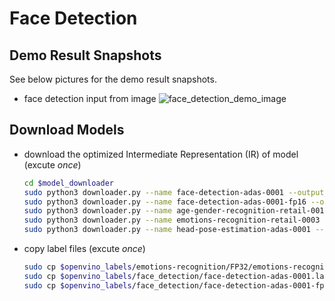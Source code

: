 # Face Detection

## Demo Result Snapshots
See below pictures for the demo result snapshots.
* face detection input from image
![face_detection_demo_image](https://github.com/intel/ros2_openvino_toolkit/blob/devel/data/images/face_detection.png "face detection demo image")
## Download Models
* download the optimized Intermediate Representation (IR) of model (excute _once_)<br>
	```bash
    cd $model_downloader
    sudo python3 downloader.py --name face-detection-adas-0001 --output_dir /opt/openvino_toolkit/models/face_detection/output/FP32
    sudo python3 downloader.py --name face-detection-adas-0001-fp16 --output_dir /opt/openvino_toolkit/models/face_detection/output/FP16
    sudo python3 downloader.py --name age-gender-recognition-retail-0013 --output_dir /opt/openvino_toolkit/models/age-gender-recognition/output/FP32
    sudo python3 downloader.py --name emotions-recognition-retail-0003 --output_dir /opt/openvino_toolkit/models/emotions-recognition/output/FP32
    sudo python3 downloader.py --name head-pose-estimation-adas-0001 --output_dir /opt/openvino_toolkit/models/head-pose-estimation/output/FP32
	```
* copy label files (excute _once_)<br>
	```bash
    sudo cp $openvino_labels/emotions-recognition/FP32/emotions-recognition-retail-0003.labels /opt/openvino_toolkit/models/emotions-recognition/output/FP32/Retail/object_attributes/emotions_recognition/0003/dldt/
    sudo cp $openvino_labels/face_detection/face-detection-adas-0001.labels /opt/openvino_toolkit/models/face_detection/output/FP32/Transportation/object_detection/face/pruned_mobilenet_reduced_ssd_shared_weights/dldt/
    sudo cp $openvino_labels/face_detection/face-detection-adas-0001-fp16.labels /opt/openvino_toolkit/models/face_detection/output/FP16/Transportation/object_detection/face/pruned_mobilenet_reduced_ssd_shared_weights/dldt/
	```
